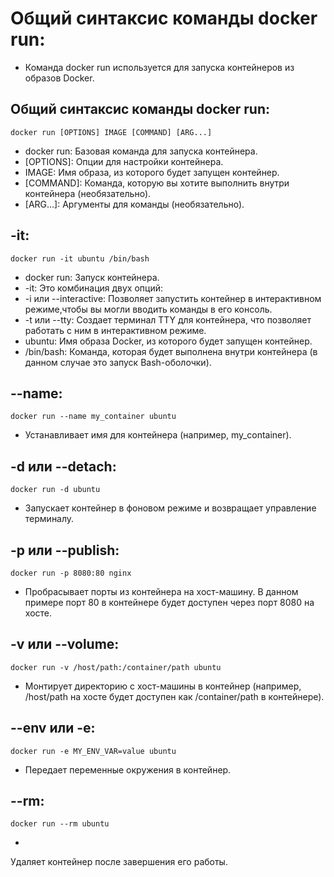 # Общий синтаксис команды docker run:
* Команда docker run используется для запуска контейнеров из образов Docker. 
## Общий синтаксис команды docker run:
```
docker run [OPTIONS] IMAGE [COMMAND] [ARG...]
```
* docker run: Базовая команда для запуска контейнера.
* [OPTIONS]: Опции для настройки контейнера.
* IMAGE: Имя образа, из которого будет запущен контейнер.
* [COMMAND]: Команда, которую вы хотите выполнить внутри контейнера (необязательно).
* [ARG...]: Аргументы для команды (необязательно).

## -it:
```
docker run -it ubuntu /bin/bash
```
* docker run: Запуск контейнера.
* -it: Это комбинация двух опций:
* -i или --interactive: Позволяет запустить контейнер в интерактивном режиме,чтобы вы могли вводить команды в его консоль.
* -t или --tty: Создает терминал TTY для контейнера, что позволяет работать с ним в интерактивном режиме.
* ubuntu: Имя образа Docker, из которого будет запущен контейнер.
* /bin/bash: Команда, которая будет выполнена внутри контейнера (в данном случае это запуск Bash-оболочки).

## --name:
```
docker run --name my_container ubuntu
```
* Устанавливает имя для контейнера (например, my_container).

## -d или --detach:
```
docker run -d ubuntu
```
* Запускает контейнер в фоновом режиме и возвращает управление терминалу.

## -p или --publish:
```
docker run -p 8080:80 nginx
```
* Пробрасывает порты из контейнера на хост-машину. В данном примере порт 80 в контейнере будет доступен через порт 8080 на хосте.

## -v или --volume:
```
docker run -v /host/path:/container/path ubuntu
```
* Монтирует директорию с хост-машины в контейнер (например, /host/path на хосте будет доступен как /container/path в контейнере).

## --env или -e:
```
docker run -e MY_ENV_VAR=value ubuntu
```
* Передает переменные окружения в контейнер. 

## --rm:
```
docker run --rm ubuntu
```
* 
Удаляет контейнер после завершения его работы.

